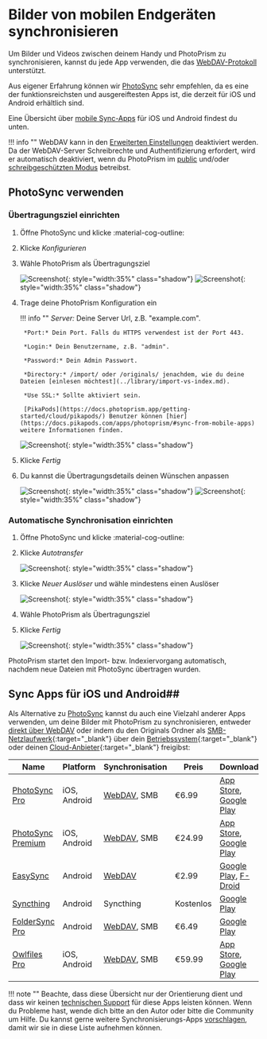 # Bilder von mobilen Endgeräten synchronisieren #

Um Bilder und Videos zwischen deinem Handy und PhotoPrism zu synchronisieren, kannst du jede App verwenden, die das [WebDAV-Protokoll](./webdav.md) unterstützt.

Aus eigener Erfahrung können wir [PhotoSync](https://link.photoprism.app/photosync) sehr empfehlen, da es eine der funktionsreichsten und ausgereiftesten Apps ist, die derzeit für iOS und Android erhältlich sind.

Eine Übersicht über [mobile Sync-Apps](#sync-apps-fur-ios-und-android) für iOS und Android findest du unten.


!!! info ""
    WebDAV kann in den [Erweiterten Einstellungen](../settings/advanced.md) deaktiviert werden.
    Da der WebDAV-Server Schreibrechte und Authentifizierung erfordert, wird er automatisch deaktiviert, wenn du PhotoPrism im [public](https://docs.photoprism.app/getting-started/config-options/#authentication) und/oder [schreibgeschützten Modus](https://docs.photoprism.app/getting-started/config-options/#feature-flags) betreibst.

## PhotoSync verwenden ##

### Übertragungsziel einrichten ###

1. Öffne PhotoSync und klicke :material-cog-outline:
2. Klicke *Konfigurieren*
3. Wähle PhotoPrism als Übertragungsziel

      ![Screenshot](img/photosync-1.jpg){: style="width:35%" class="shadow"}
      ![Screenshot](img/photosync-2.jpg){: style="width:35%" class="shadow"}
   
4. Trage deine PhotoPrism Konfiguration ein

    !!! info ""
        *Server:* Deine Server Url, z.B. "example.com".

        *Port:* Dein Port. Falls du HTTPS verwendest ist der Port 443.

        *Login:* Dein Benutzername, z.B. "admin".
        
        *Password:* Dein Admin Passwort.

        *Directory:* /import/ oder /originals/ jenachdem, wie du deine Dateien [einlesen möchtest](../library/import-vs-index.md).
        
        *Use SSL:* Sollte aktiviert sein.

        [PikaPods](https://docs.photoprism.app/getting-started/cloud/pikapods/) Benutzer können [hier](https://docs.pikapods.com/apps/photoprism/#sync-from-mobile-apps) weitere Informationen finden. 

      ![Screenshot](img/photosync-3.jpg){: style="width:35%" class="shadow"}

5. Klicke *Fertig*
6. Du kannst die Übertragungsdetails deinen Wünschen anpassen
   
      ![Screenshot](img/photosync-4.jpg){: style="width:35%" class="shadow"}
      ![Screenshot](img/photosync-5.jpg){: style="width:35%" class="shadow"}
   
### Automatische Synchronisation einrichten ###
1. Öffne PhotoSync und klicke :material-cog-outline:
2. Klicke *Autotransfer*

      ![Screenshot](img/photosync-1.jpg){: style="width:35%" class="shadow"}

3. Klicke *Neuer Auslöser* und wähle mindestens einen Auslöser
   
      ![Screenshot](img/photosync-6.jpg){: style="width:35%" class="shadow"}
   
4. Wähle PhotoPrism als Übertragungsziel
5. Klicke *Fertig*

      ![Screenshot](img/photosync-7.jpg){: style="width:35%" class="shadow"}

PhotoPrism startet den Import- bzw. Indexiervorgang automatisch, nachdem neue Dateien mit PhotoSync übertragen wurden.

## Sync Apps für iOS und Android##
Als Alternative zu [PhotoSync](https://link.photoprism.app/photosync) kannst du auch eine Vielzahl anderer Apps verwenden, um deine Bilder mit PhotoPrism zu synchronisieren, entweder [direkt über WebDAV](./webdav.md#server-url-) oder indem du den Originals Ordner als [SMB-Netzlaufwerk](https://ubuntu.com/server/docs/samba-as-a-file-server){:target="_blank"} über dein [Betriebssystem](https://support.microsoft.com/en-us/windows/file-sharing-over-a-network-in-windows-b58704b2-f53a-4b82-7bc1-80f9994725bf){:target="_blank"} oder deinen [Cloud-Anbieter](https://learn.microsoft.com/en-us/azure/storage/files/files-smb-protocol){:target="_blank"} freigibst:

| Name                                                                                                                            | Platform     | Synchronisation                     | Preis     | Download                                                                                                                                                                                                                |
|---------------------------------------------------------------------------------------------------------------------------------|--------------|-------------------------------------|-----------|-------------------------------------------------------------------------------------------------------------------------------------------------------------------------------------------------------------------------|
| [PhotoSync Pro](https://www.photosync-app.com/support/ios/answers/what-is-the-difference-between-photosync-pro-and-premium)     | iOS, Android | [WebDAV](#using-photosync), SMB     | €6.99     | [App Store](https://link.photoprism.app/photosync-ios), [Google Play](https://link.photoprism.app/photosync-android)                                                                                                    |
| [PhotoSync Premium](https://www.photosync-app.com/support/ios/answers/what-is-the-difference-between-photosync-pro-and-premium) | iOS, Android | [WebDAV](#using-photosync), SMB     | €24.99    | [App Store](https://link.photoprism.app/photosync-ios), [Google Play](https://link.photoprism.app/photosync-android)                                                                                                    |
| [EasySync](https://github.com/phpbg/easysync)                                                                                   | Android      | [WebDAV](webdav.md#server-url)      | €2.99     | [Google Play](https://play.google.com/store/apps/details?id=com.phpbg.easysync&pcampaignid=pcampaignidMKT-Other-global-all-co-prtnr-py-PartBadge-Mar2515-1), [F-Droid](https://f-droid.org/packages/com.phpbg.easysync) |
| [Syncthing](https://syncthing.net/)                                                                                             | Android      | Syncthing                           | Kostenlos | [Google Play](https://play.google.com/store/apps/details?id=com.nutomic.syncthingandroid)                                                                                                                               |
| [FolderSync Pro](https://foldersync.io/)                                                                                        | Android      | [WebDAV](webdav.md#server-url), SMB | €6.49     | [Google Play](https://play.google.com/store/apps/details?id=dk.tacit.android.foldersync.full)                                                                                                                           |
| [Owlfiles Pro](https://www.skyjos.com/owlfiles/)                                                                                | iOS, Android | [WebDAV](webdav.md#server-url), SMB | €59.99    | [App Store](https://itunes.apple.com/app/id510282524), [Google Play](https://play.google.com/store/apps/details?id=com.skyjos.apps.fileexplorerfree)                                                                    |


!!! note ""
      Beachte, dass diese Übersicht nur der Orientierung dient und dass wir keinen [technischen Support](https://www.photoprism.app/kb/getting-support) für diese Apps leisten können. Wenn du Probleme hast, wende dich bitte an den Autor oder bitte die Community um Hilfe. Du kannst gerne weitere Synchronisierungs-Apps [vorschlagen](https://github.com/photoprism/photoprism-docs/tree/master/docs/user-guide/sync/mobile-devices.md), damit wir sie in diese Liste aufnehmen können.